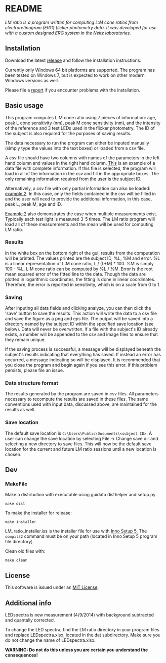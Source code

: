 # README

_LM ratio is a program written for computing L:M cone ratios from electroretinogram (ERG) flicker photometry data. It was developed for use with a custom designed ERG system in the Neitz laboratories._

## Installation

Download the latest [release][_release] and follow the installation instructions. 

Currently only Windows 64 bit platforms are supported. The program has been tested on Windows 7, but is expected to work on other modern Windows versions as well. 

Please file a [report][issues] if you encounter problems with the installation.

[issues]: https://github.com/bps10/LM-Ratio/issues
[_release]: https://github.com/bps10/LM-Ratio/releases

## Basic usage

This program computes L:M cone ratio using 7 pieces of information: age, peak L cone sensitivity (nm), peak M cone sensitivity (nm), and the intensity of the reference and 3 test LEDs used in the flicker photometry. The ID of the subject is also required for the purposes of saving results.

The data necessary to run the program can either be inputed manually (simply type the values into the text boxes) or loaded from a csv file. 

A csv file should have two columns with names of the parameters in the left hand column and values in the right hand column. [This][example1] is an example of a data file with complete information. If this file is selected, the program will load in all of the information in the csv and fill in the appropriate boxes. The only remaining information required from the user is the subject ID. 

Alternatively, a csv file with only partial information can also be loaded: [example 2][example2]. In this case, only the fields contained in the csv will be filled in and the user will need to provide the additional information, in this case, peak L, peak M, age and ID.

[Example 2][example2] also demonstrates the case when multiple measurements exist. Typically each test light is measured 3-5 times. The LM ratio program will load all of these measurements and the mean will be used for computing LM ratio.

[example1]: https://github.com/bps10/LM-Ratio/blob/master/dat/subject_1.csv
[example2]: https://github.com/bps10/LM-Ratio/blob/master/dat/subject_2.csv

### Results

In the white box on the bottom right of the gui, results from the computation will be printed. The values printed are the subject ID, %L, %M and error. %L is a linear representation of L:M cone ratio, L / (L+M) * 100. %M is simply 100 - %L. L:M cone ratio can be computed by %L / %M. Error is the root mean squared error of the fitted line to the data. Though the data are plotted in logarithmic coordinates, the fitting is done in linear coordinates. Therefore, the error is reported in sensitivity, which is on a scale from 0 to 1.

### Saving

After inputing all data fields and clicking analyze, you can then click the 'save' button to save the results. This action will write the data to a csv file and save the figure as a png and eps file. The output will be saved into a directory named by the subject ID within the specified save location (see below). Data will never be overwritten. If a file with the subject's ID already exists, a number will be appended to the csv and image files to ensure that they remain unique.

If the saving process is successful, a message will be displayed beneath the subject's results indicating that everything has saved. If instead an error has occurred, a message indicating so will be displayed. It is recommended that you close the program and begin again if you see this error. If this problem persists, please file an issue.

### Data structure format

The results generated by the program are saved in csv files. All parameters necessary to recompute the results are saved in these files. The same conventions used with input data, discussed above, are maintained for the results as well.

### Save location

The default save location is `C:\Users\Public\Documents\<subject ID>`. A user can change the save location by selecting File -> Change save dir and selecting a new directory to save files. This will now be the default save location for the current and future LM ratio sessions until a new location is chosen.

## Dev

### MakeFile

Make a distribution with executable using guidata disthelper and setup.py

    make dist

To make the installer for release:

    make installer

LM\_ratio\_installer.iss is the installer file for use with [Inno Setup 5.][inno] The `compil32` command must be on your path (located in Inno Setup 5 program file directory).

Clean old files with:
    
    make clean

[inno]: http://www.jrsoftware.org/isinfo.php

## License

This software is issued under an [MIT License][license].

[license]: https://github.com/bps10/LM-Ratio/blob/master/LICENSE.txt

## Additional info

LEDspectra is new measurement (4/9/2014) with background subtracted and quantally corrected.

To change the LED spectra, find the LM ratio directory in your program files and replace LEDspectra.xlsx, located in the dat subdirectory. Make sure you do not change the name of LEDspectra.xlsx. 

**WARNING: Do not do this unless you are certain you understand the consequences!**
